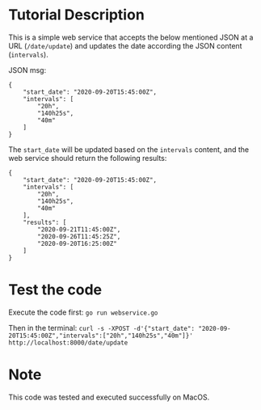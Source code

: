 # Tutorial Description

This is a simple web service that accepts the below mentioned JSON at a URL (`/date/update`) and updates the date according the JSON content (`intervals`).

JSON msg:

```
{
    "start_date": "2020-09-20T15:45:00Z",
    "intervals": [
        "20h",
        "140h25s",
        "40m"
    ]
}
```

The `start_date` will be updated based on the `intervals` content, and the web service should return the following results:

```
{
    "start_date": "2020-09-20T15:45:00Z",
    "intervals": [
        "20h",
        "140h25s",
        "40m"
    ],
    "results": [
        "2020-09-21T11:45:00Z",
        "2020-09-26T11:45:25Z",
        "2020-09-20T16:25:00Z"
    ]
}
```

# Test the code

Execute the code first:
`go run webservice.go`

Then in the terminal:
`curl -s -XPOST -d'{"start_date": "2020-09-20T15:45:00Z","intervals":["20h","140h25s","40m"]}' http://localhost:8000/date/update`  

# Note
This code was tested and executed successfully on MacOS.
